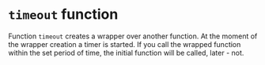 # `timeout` function

Function `timeout` creates a wrapper over another function.
At the moment of the wrapper creation a timer is started.
If you call the wrapped function within the set period of time,
the initial function will be called, later - not.

